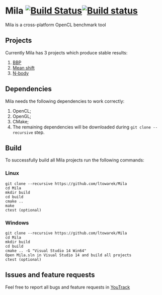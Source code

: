 # Mila [![Build Status](https://travis-ci.org/ltowarek/Mila.svg?branch=develop)](https://travis-ci.org/ltowarek/Mila)[![Build status](https://ci.appveyor.com/api/projects/status/vkyyrl3je9wdfk0n/branch/develop?svg=true)](https://ci.appveyor.com/project/ltowarek/mila/branch/develop)
Mila is a cross-platform OpenCL benchmark tool

## Projects
Currently Mila has 3 projects which produce stable results:

1. [BBP](bbp)
1. [Mean shift](mean_shift)
1. [N-body](n_body)

## Dependencies
Mila needs the following dependencies to work correctly:

1. OpenCL;
1. OpenGL;
1. CMake;
1. The remaining dependencies will be downloaded during `git clone --recursive` step.

## Build
To successfully build all Mila projects run the following commands:

### Linux
    git clone --recursive https://github.com/ltowarek/Mila
    cd Mila
    mkdir build
    cd build
    cmake ..
    make
    ctest (optional)

### Windows
    git clone --recursive https://github.com/ltowarek/Mila
    cd Mila
    mkdir build
    cd build
    cmake .. -G "Visual Studio 14 Win64"
    Open Mila.sln in Visual Studio 14 and build all projects
    ctest (optional)

## Issues and feature requests
Feel free to report all bugs and feature requests in [YouTrack](http://mila.myjetbrains.com/youtrack/issues)

